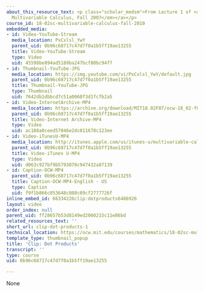 ```yaml
---
about_this_resource_text: <p class="scholar_medsm">From Lecture 1 of <a href="http://ocw.mit.edu/courses/mathematics/18-02-multivariable-calculus-fall-2007/video-lectures/"><em>18.02
  Multivariable Calculus, Fall 2007</em></a></p>
course_id: 18-02sc-multivariable-calculus-fall-2010
embedded_media:
- id: Video-YouTube-Stream
  media_location: PxCxlsl_YwY
  parent_uid: 0b96c68717c47d7f0a1b5ff19ae13255
  title: Video-YouTube-Stream
  type: Video
  uid: 45598be894ad5189ba247bcf80bc94f7
- id: Thumbnail-YouTube-JPG
  media_location: https://img.youtube.com/vi/PxCxlsl_YwY/default.jpg
  parent_uid: 0b96c68717c47d7f0a1b5ff19ae13255
  title: Thumbnail-YouTube-JPG
  type: Thumbnail
  uid: 7642db1dbbcd7c51a0068f3d1fcfb2a5
- id: Video-InternetArchive-MP4
  media_location: https://archive.org/download/MIT18.02F07/ocw-18_02-f07-lec01_300k.mp4
  parent_uid: 0b96c68717c47d7f0a1b5ff19ae13255
  title: Video-Internet Archive-MP4
  type: Video
  uid: ac108a0ceed57046e2dc011678c123ee
- id: Video-iTunesU-MP4
  media_location: http://itunes.apple.com/us/itunes-u/multivariable-calculus-spring/id354869122
  parent_uid: 0b96c68717c47d7f0a1b5ff19ae13255
  title: Video-iTunes U-MP4
  type: Video
  uid: d063c927bf9b5793870c947432a87139
- id: Caption-OCW-MP4
  parent_uid: 0b96c68717c47d7f0a1b5ff19ae13255
  title: Caption-OCW-MP4-English - US
  type: Caption
  uid: f9f1b866c053648c088c09cf2777726f
inline_embed_id: 66334226clip:dotproducts6486926
layout: video
order_index: null
parent_uid: ff28657b53d8149ed2060215c11e86bd
related_resources_text: ''
short_url: clip-dot-products-1
technical_location: https://ocw.mit.edu/courses/mathematics/18-02sc-multivariable-calculus-fall-2010/1.-vectors-and-matrices/part-a-vectors-determinants-and-planes/session-2-dot-products/clip-dot-products-1
template_type: thumbnail_popup
title: 'Clip: Dot Products'
transcript: ''
type: course
uid: 0b96c68717c47d7f0a1b5ff19ae13255

---
```

None